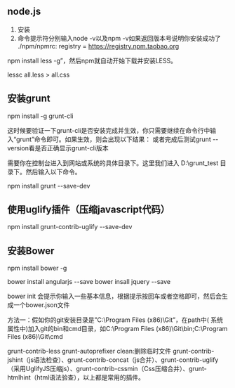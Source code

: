 

## node.js
1. 安装
2. 命令提示符分别输入node -v以及npm -v如果返回版本号说明你安装成功了
./npm/npmrc:
registry = https://registry.npm.taobao.org

npm install less -g”，然后npm就自动开始下载并安装LESS。

lessc all.less > all.css

## 安装grunt

npm install -g grunt-cli

这时候要验证一下grunt-cli是否安装完成并生效，你只需要继续在命令行中输入“grunt”命令即可。如果生效，则会出现以下结果：
或者完成后测试grunt --version看是否正确显示grunt-cli版本

需要你在控制台进入到网站或系统的具体目录下。这里我们进入 D:\grunt_test 目录下。然后输入以下命令。

npm install grunt --save-dev

## 使用uglify插件（压缩javascript代码）

npm install grunt-contrib-uglify --save-dev

## 安装Bower
npm install bower -g


bower install angularjs --save
bower insall jquery --save

bower init
会提示你输入一些基本信息，根据提示按回车或者空格即可，然后会生成一个bower.json文件

方法一：假如你的git安装目录是”C:\Program Files (x86)\Git”，在path中( 系统属性中)加入git的bin和cmd目录，如C:\Program Files (x86)\Git\bin;C:\Program Files (x86)\Git\cmd


grunt-contrib-less
grunt-autoprefixer
clean:删除临时文件
grunt-contrib-jshint（js语法检查）、grunt-contrib-concat（js合并）、grunt-contrib-uglify（采用UglifyJS压缩js）、grunt-contrib-cssmin（Css压缩合并）、grunt-htmlhint（html语法验查），以上都是常用的插件。